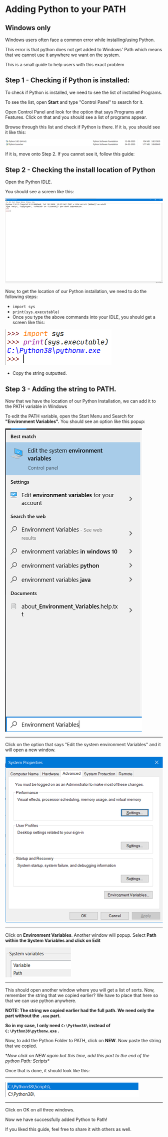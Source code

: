 # Adding Python to your PATH

## Windows only

Windows users often face a common error while installing/using Python. 

This error is that python does not get added to Windows' Path which means that we cannot use it anywhere we want on the system.

This is a small guide to help users with this exact problem

## Step 1 - Checking if Python is installed:

To check if Python is installed, we need to see the list of installed Programs. 

To see the list, open **Start** and type "Control Panel" to search for it.

Open Control Panel and look for the option that says Programs and Features. Click on that and you should see a list of programs appear.

Browse through this list and check if Python is there. If it is, you should see it like this:

![Program List](images/img_1.png)

If it is, move onto Step 2. If you cannot see it, follow this guide:

## Step 2 - Checking the install location of Python

Open the Python IDLE. 

You should see a screen like this:

![IDLE List](images/img_2.png)

Now, to get the location of our Python installation, we need to do the following steps:

- `import sys`
- `print(sys.executable)`
- Once you type the above commands into your IDLE, you should get a screen like this:

![sys command](images/img_3.png)

- Copy the string outputted.

## Step 3 - Adding the string to PATH.

Now that we have the location of our Python Installation, we can add it to the PATH variable in Windows 

To edit the PATH variable, open the Start Menu and Search for **"Environment Variables".** You should see an option like this popup:

![Environment Variables Search](images/img_4.png)

---

Click on the option that says "Edit the system environment Variables" and it will open a new window.

![Environment Variables window](images/img_5.png)

---

Click on **Environment Variables**.  Another window will popup. Select **Path within the System Variables and click on Edit**

![Path - System Variables](images/img_6.png)

---

This should open another window where you will get a list of sorts. Now, remember the string that we copied earlier? We have to place that here so that we can use python anywhere.

**NOTE: The string we copied earlier had the full path. We need only the part without the `.exe` part.** 

**So in my case, I only need `C:\Python38\`  instead of `C:\Python38\pythonw.exe` .**

 Now, to add the Python Folder to PATH, click on **NEW**. Now paste the string that we copied.

**Now click on NEW again but this time, add this part to the end of the python Path: Scripts\**

Once that is done, it should look like this:

---

![Final Path](images/img_7.png)

---

Click on OK on all three windows. 

Now we have successfully added Python to Path!

If you liked this guide, feel free to share it with others as well.